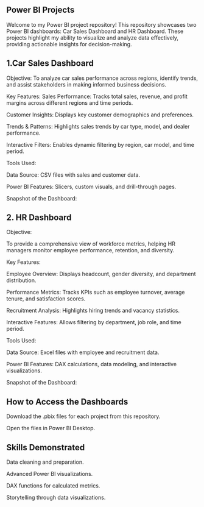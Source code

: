 ## Power BI Projects ##
Welcome to my Power BI project repository! This repository showcases two Power BI dashboards: Car Sales Dashboard and HR Dashboard. These projects highlight my ability to visualize and analyze data effectively, providing actionable insights for decision-making.
## 1.Car Sales Dashboard ##

Objective:
To analyze car sales performance across regions, identify trends, and assist stakeholders in making informed business decisions.

Key Features:
Sales Performance: Tracks total sales, revenue, and profit margins across different regions and time periods.

Customer Insights: Displays key customer demographics and preferences.

Trends & Patterns: Highlights sales trends by car type, model, and dealer performance.

Interactive Filters: Enables dynamic filtering by region, car model, and time period.

Tools Used:

Data Source: CSV files with sales and customer data.

Power BI Features: Slicers, custom visuals, and drill-through pages.

Snapshot of the Dashboard:

## 2. HR Dashboard ##

Objective:

To provide a comprehensive view of workforce metrics, helping HR managers monitor employee performance, retention, and diversity.

Key Features:

Employee Overview: Displays headcount, gender diversity, and department distribution.

Performance Metrics: Tracks KPIs such as employee turnover, average tenure, and satisfaction scores.

Recruitment Analysis: Highlights hiring trends and vacancy statistics.

Interactive Features: Allows filtering by department, job role, and time period.

Tools Used:

Data Source: Excel files with employee and recruitment data.

Power BI Features: DAX calculations, data modeling, and interactive visualizations.

Snapshot of the Dashboard:

## How to Access the Dashboards ##

Download the .pbix files for each project from this repository.

Open the files in Power BI Desktop.


## Skills Demonstrated ##

Data cleaning and preparation.

Advanced Power BI visualizations.

DAX functions for calculated metrics.

Storytelling through data visualizations.
